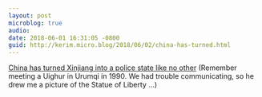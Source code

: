```yaml
---
layout: post
microblog: true
audio: 
date: 2018-06-01 16:31:05 -0800
guid: http://kerim.micro.blog/2018/06/02/china-has-turned.html
---
```

[China has turned Xinjiang into a police state like no other](https://www.economist.com/briefing/2018/05/31/china-has-turned-xinjiang-into-a-police-state-like-no-other) (Remember meeting a Uighur in Urumqi in 1990. We had trouble communicating, so he drew me a picture of the Statue of Liberty …)
